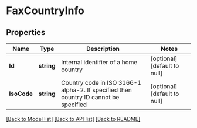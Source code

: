 # FaxCountryInfo

## Properties
Name | Type | Description | Notes
------------ | ------------- | ------------- | -------------
**Id** | **string** | Internal identifier of a home country | [optional] [default to null]
**IsoCode** | **string** | Country code in ISO 3166-1 alpha-2. If specified then country ID cannot be specified | [optional] [default to null]

[[Back to Model list]](../README.md#documentation-for-models) [[Back to API list]](../README.md#documentation-for-api-endpoints) [[Back to README]](../README.md)


